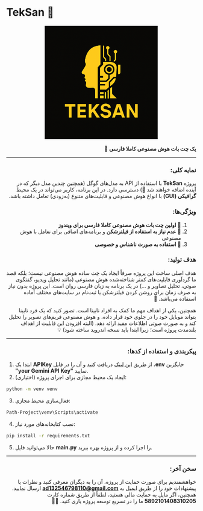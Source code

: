 # TekSan 🤖

<div align="center" dir="rtl">
  <img src="icons/teksan.png" alt="یک چت بات هوش مصنوعی کاملا فارسی" width="300" height="300"/>
</div>

<div align="right" dir="rtl">

**یک چت بات هوش مصنوعی کاملا فارسی** 🌟

---

### نمایه کلی:
پروژه **TekSan** با استفاده از API به مدل‌های گوگل (همچنین چندین مدل دیگر که در آینده اضافه خواهند شد 🎉) دسترسی دارد. در این برنامه، کاربر می‌تواند در یک محیط **گرافیکی (GUI)** با انواع هوش مصنوعی و قابلیت‌های متنوع (به‌زودی) تعامل داشته باشد.

### ویژگی‌ها:
1. 🔹 **اولین چت بات هوش مصنوعی کاملا فارسی برای ویندوز**
2. 🔹 **عدم نیاز به استفاده از فیلترشکن** و برنامه‌های اضافی برای تعامل با هوش مصنوعی
3. 🔹 **استفاده به صورت ناشناس و خصوصی**

### هدف تولید:
هدف اصلی ساخت این پروژه صرفاً ایجاد یک چت ساده هوش مصنوعی نیست؛ بلکه قصد ما گردآوری قابلیت‌های کمتر شناخته‌شده هوش مصنوعی (مانند تحلیل ویدیو، گفتگوی صوتی، تحلیل تصاویر و ...) در یک برنامه به زبان فارسی روان است. این پروژه بدون نیاز به صرف زمان برای روشن کردن فیلترشکن یا ثبت‌نام در سایت‌های مختلف آماده استفاده می‌باشد. 🚀

همچنین، یکی از اهداف مهم ما کمک به افراد نابینا است. تصور کنید که یک فرد نابینا بتواند موبایل خود را در جلوی خود قرار داده، و هوش مصنوعی فریم‌های تصویر را تحلیل کند و به صورت صوتی اطلاعات مفید ارائه دهد. (البته افزودن این قابلیت از اهداف بلندمدت پروژه است؛ زیرا ابتدا باید نسخه اندروید ساخته شود) 💡

---

### پیکربندی و استفاده از کدها:
</div>

1. ابتدا یک **APIKey** از طریق [این لینک](https://aistudio.google.com/apikey) دریافت کنید و آن را در فایل **.env** جایگزین **"your Gemini API Key"** نمایید.
2. (اختیاری) ایجاد یک محیط مجازی برای اجرای پروژه:

```bash
python -m venv venv
```

3. فعال‌سازی محیط مجازی:

```bash
Path-Project\venv\Scripts\activate
```

4. نصب کتابخانه‌های مورد نیاز:

```bash
pip install -r requirements.txt
```

5. حالا می‌توانید فایل **main.py** را اجرا کرده و از پروژه بهره ببرید.

---

<div align="right" dir="rtl">

### سخن آخر:
خواهشمندیم برای صورت حمایت از پروژه، آن را به دیگران معرفی کنید و نظرات یا پیشنهادات خود را از طریق ایمیل به **ad132546798110@gmail.com** ارسال نمایید. همچنین، اگر مایل به حمایت مالی هستید، لطفاً از طریق شماره کارت **5892101408310205** ما را در تسریع توسعه پروژه یاری کنید. 🙏💖

</div>
